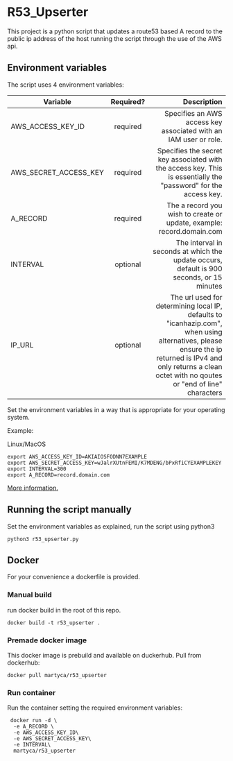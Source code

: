 # R53_Upserter
This project is a python script that updates a route53 based A record to the public ip address of the host running the script through the use of the AWS api.

## Environment variables
The script uses 4 environment variables:

| Variable              | Required?     | Description|
| -------------         |:-------------:| -----:|
| AWS_ACCESS_KEY_ID     | required      | Specifies an AWS access key associated with an IAM user or role. |
| AWS_SECRET_ACCESS_KEY | required      | Specifies the secret key associated with the access key. This is essentially the "password" for the access key. |
| A_RECORD              | required      | The a record you wish to create or update, example: record.domain.com |
| INTERVAL              | optional      | The interval in seconds at which the update occurs, default is 900 seconds, or 15 minutes |
| IP_URL              | optional      | The url used for determining local IP, defaults to "icanhazip.com", when using alternatives, please ensure the ip returned is IPv4 and only returns a clean octet with no qoutes or "end of line" characters |

Set the environment variables in a way that is appropriate for your operating system.

Example:

Linux/MacOS
```shell
export AWS_ACCESS_KEY_ID=AKIAIOSFODNN7EXAMPLE
export AWS_SECRET_ACCESS_KEY=wJalrXUtnFEMI/K7MDENG/bPxRfiCYEXAMPLEKEY
export INTERVAL=300
export A_RECORD=record.domain.com
```
[More information.](https://docs.aws.amazon.com/cli/latest/userguide/cli-configure-envvars.html)

## Running the script manually
Set the environment variables as explained, run the script using python3
```shell
python3 r53_upserter.py
```

## Docker
For your convenience a dockerfile is provided.
### Manual build
run docker build in the root of this repo.
```shell
docker build -t r53_upserter .
```
### Premade docker image
This docker image is prebuild and available on duckerhub.
Pull from dockerhub:
```shell
docker pull martyca/r53_upserter
```
### Run container
Run the container setting the required environment variables:
```shell
 docker run -d \
  -e A_RECORD \
  -e AWS_ACCESS_KEY_ID\
  -e AWS_SECRET_ACCESS_KEY\
  -e INTERVAL\
  martyca/r53_upserter
 ```